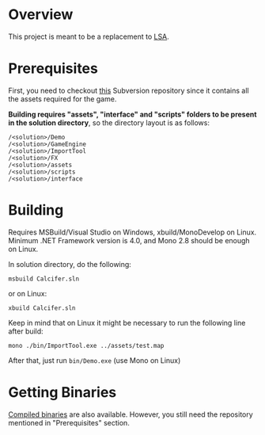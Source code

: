 Overview
========

This project is meant to be a replacement to [LSA](http://sourceforge.net/projects/lsa-svn/).

Prerequisites
=============

First, you need to checkout [this](https://lsa-svn.svn.sourceforge.net/svnroot/lsa-svn) Subversion repository since it contains all the assets required for the game.

**Building requires "assets", "interface" and "scripts" folders to be present in the 
solution directory**, so the directory layout is as follows:

	/<solution>/Demo
	/<solution>/GameEngine
	/<solution>/ImportTool
	/<solution>/FX
	/<solution>/assets
	/<solution>/scripts
	/<solution>/interface

Building
========

Requires MSBuild/Visual Studio on Windows, xbuild/MonoDevelop on Linux.
Minimum .NET Framework version is 4.0, and Mono 2.8 should be enough on Linux.

In solution directory, do the following:

	msbuild Calcifer.sln

or on Linux:

	xbuild Calcifer.sln
	
Keep in mind that on Linux it might be necessary to run the following line after build:

	mono ./bin/ImportTool.exe ../assets/test.map
	
After that, just run `bin/Demo.exe` (use Mono on Linux)

Getting Binaries
================

[Compiled binaries](https://www.dropbox.com/sh/699dl4tfmzd04cm/FgHLxyvrJ1) are also
available. However, you still need the repository mentioned in "Prerequisites" section.
